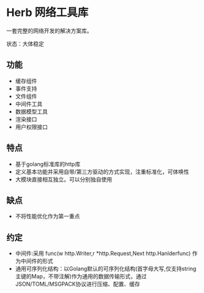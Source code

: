 # Herb 网络工具库
一套完整的网络开发的解决方案库。

状态：大体稳定

## 功能

* 缓存组件
* 事件支持
* 文件组件
* 中间件工具
* 数据模型工具
* 渲染接口
* 用户权限接口

## 特点
* 基于golang标准库的http库
* 定义基本功能并采用自带/第三方驱动的方式实现，注重标准化，可体唤性
* 大模块直接相互独立。可以分别独自使用

## 缺点
* 不将性能优化作为第一重点


## 约定
* 中间件:采用 func(w http.Writer,r *http.Request,Next http.Hanlderfunc) 作为中间件的形式
* 通用可序列化结构：以Golang默认的可序列化结构(首字母大写,仅支持string主键的Map，不带注解)作为通用的数据传输形式，通过JSON/TOML/MSGPACK协议进行压缩、配置、缓存
  
